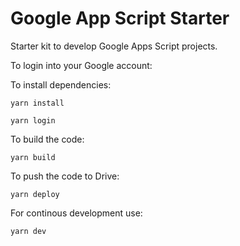 # Google App Script Starter

Starter kit to develop Google Apps Script projects.

To login into your Google account:

To install dependencies:

```
yarn install
```

```
yarn login
```

To build the code:

```
yarn build
```

To push the code to Drive:

```
yarn deploy
```

For continous development use:

```
yarn dev
```
